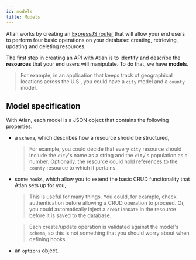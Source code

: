 ```yaml
---
id: models
title: Models
---
```


Atlan works by creating an [ExpressJS router](https://expressjs.com/en/4x/api.html#router) that will allow your end users to perform four basic operations on your database: creating, retrieving, updating and deleting resources. 

The first step in creating an API with Atlan is to identify and describe the __resources__ that your end users will manipulate. To do that, we have __models__.

> For example, in an application that keeps track of geographical locations across the U.S., you could have a `city` model and a `county` model.

## Model specification

With Atlan, each model is a JSON object that contains the following properties:

* a `schema`, which describes how a resource should be structured,

  > For example, you could decide that every `city` resource should include the `city`'s name as a string and the `city`'s population as a number. Optionally, the resource could hold references to the `county` resource to which it pertains.

* some `hooks`, which allow you to extend the basic CRUD functionality that Atlan sets up for you,

  > This is useful for many things. You could, for example, check authentication before allowing a CRUD operation to proceed. Or, you could automatically inject a `creationDate` in the resource before it is saved to the database.

  > Each create/update operation is validated against the model's `schema`, so this is not something that you should worry about when defining hooks.

* an `options` object.
